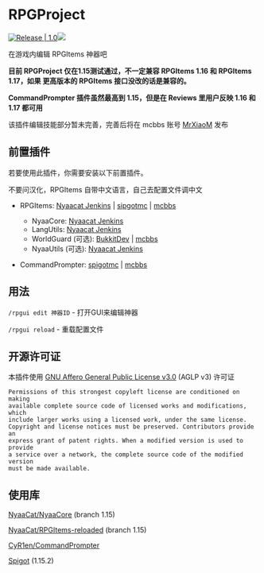 # RPGProject

[![Release | 1.0](https://img.shields.io/badge/Release-no%20release%20now-orange)](https://github.com/DoomsdaySociety/RPGProject/releases)[![](https://img.shields.io/badge/Minecraft-1.15--%3F-blue)]()

在游戏内编辑 RPGItems 神器吧

**目前 RPGProject 仅在1.15测试通过，不一定兼容 RPGItems 1.16 和 RPGItems 1.17，如果 更高版本的 RPGItems 接口没改的话是兼容的。**

**CommandPrompter 插件虽然最高到 1.15，但是在 Reviews 里用户反映 1.16 和 1.17 都可用**

该插件编辑技能部分暂未完善，完善后将在 mcbbs 账号 [MrXiaoM](https://www.mcbbs.net/home.php?mod=space&uid=2746803) 发布

## 前置插件

若要使用此插件，你需要安装以下前置插件。

不要问汉化，RPGItems 自带中文语言，自己去配置文件调中文

* RPGItems: [Nyaacat Jenkins](https://ci.nyaacat.com/job/RPGItems-reloaded/) | [sipgotmc](https://www.spigotmc.org/resources/rpgitems.17549/) | [mcbbs](https://www.mcbbs.net/thread-546850-1-1.html)
  * NyaaCore: [Nyaacat Jenkins](https://ci.nyaacat.com/job/NyaaCore/)
  * LangUtils: [Nyaacat Jenkins](https://ci.nyaacat.com/job/LanguageUtils/) 
  * WorldGuard (可选): [BukkitDev](https://dev.bukkit.org/projects/worldguard/files) | [mcbbs](https://www.mcbbs.net/thread-461468-1-1.html)
  * NyaaUtils (可选): [Nyaacat Jenkins](https://ci.nyaacat.com/job/NyaaUtils/)

* CommandPrompter: [spigotmc](https://www.spigotmc.org/resources/commandprompter.47772) | [mcbbs](https://www.mcbbs.net/thread-941898-1-1.html)

## 用法

`/rpgui edit 神器ID` - 打开GUI来编辑神器

`/rpgui reload` - 重载配置文件

## 开源许可证

本插件使用 [GNU Affero General Public License v3.0](https://github.com/DoomsdaySociety/RPGProject/blob/main/LICENSE) (AGLP v3) 许可证

```
Permissions of this strongest copyleft license are conditioned on making 
available complete source code of licensed works and modifications, which 
include larger works using a licensed work, under the same license. 
Copyright and license notices must be preserved. Contributors provide an 
express grant of patent rights. When a modified version is used to provide 
a service over a network, the complete source code of the modified version 
must be made available.
```

## 使用库

[NyaaCat/NyaaCore](https://github.com/NyaaCat/NyaaCore/tree/1.15) (branch 1.15)

[NyaaCat/RPGItems-reloaded](https://github.com/NyaaCat/RPGitems-reloaded/tree/1.15) (branch 1.15)

[CyR1en/CommandPrompter](https://github.com/CyR1en/CommandPrompter)

[Spigot](https://hub.spigotmc.org/jenkins/job/BuildTools/) (1.15.2)


